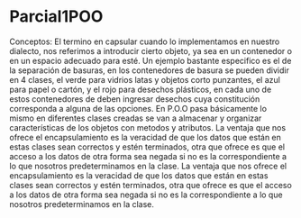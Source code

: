 # Parcial1POO
Conceptos:
El termino en capsular cuando lo implementamos en nuestro dialecto, nos referimos a introducir cierto objeto, ya sea en un contenedor o en un espacio adecuado para esté. Un ejemplo bastante especifico es el de la separación de basuras, en los contenedores de basura se pueden dividir en 4 clases, el verde para vidrios latas y objetos corto punzantes, el azul para papel o cartón, y el rojo para desechos plásticos, en cada uno de estos contenedores de deben ingresar desechos cuya constitución corresponda a alguna de las opciones. En P.O.O pasa básicamente lo mismo en diferentes clases creadas se van a almacenar y organizar características de los objetos con metodos y atributos. La ventaja que nos ofrece el encapsulamiento es la veracidad de que los datos que están en estas clases sean correctos y estén terminados, otra que ofrece es que el acceso a los datos de otra forma sea negada si no es la correspondiente a lo que nosotros predeterminamos en la clase.
La ventaja que nos ofrece el encapsulamiento es la veracidad de que los datos que están en estas clases sean correctos y estén terminados, otra que ofrece es que el acceso a los datos de otra forma sea negada si no es la correspondiente a lo que nosotros predeterminamos en la clase.
